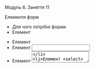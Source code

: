 Модуль 6. Заняття 11

Елементи форм

- Для чого потрібні форми
- Елемент <form>
- Елемент <label>
- Елемент <input>
- Елемент <textarea>
- Елемент <select>
- Елемент <datalist>
- Групування полів
